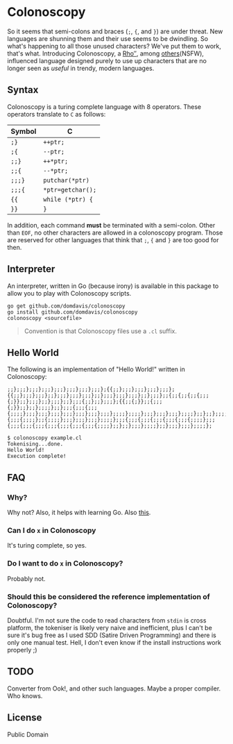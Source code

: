 # Colonoscopy

So it seems that semi-colons and braces (`;`, `{`, and `}`) are under threat. 
New languages are shunning them and their use seems to be dwindling. So what's 
happening to all those unused characters? We've put them to work, that's what. 
Introducing Colonoscopy, a 
[Rho&#8242;&#8242;](https://en.wikipedia.org/wiki/P%E2%80%B2%E2%80%B2), among
[others](https://en.wikipedia.org/wiki/Brainfuck)(NSFW),
influenced language designed purely to use up characters that are no longer seen
as _useful_ in trendy, modern languages.

## Syntax

Colonoscopy is a turing complete language with 8 operators. These operators 
translate to `C` as follows:

| Symbol | C                 |
| ------ | ----------------- |
| `;}`   | `++ptr;`          |
| `;{`   | `--ptr;`          |
| `;;}`  | `++*ptr;`         |
| `;;{`  | `--*ptr;`         |
| `;;;}` | `putchar(*ptr)`   |
| `;;;{` | `*ptr=getchar();` |
| `{{`   | `while (*ptr) {`  |
| `}}`   | `}`               |

In addition, each command **must** be terminated with a semi-colon. Other than 
`EOF`, no other characters are allowed in a colonoscopy program. Those are 
reserved for other languages that think that `;`, `{` and `}` are too good for
then.

## Interpreter 

An interpreter, written in Go (because irony) is available in this package to
allow you to play with Colonoscopy scripts. 

```
go get github.com/domdavis/colonoscopy
go install github.com/domdavis/colonoscopy
colonoscopy <sourcefile>
```

> Convention is that Colonoscopy files use a `.cl` suffix.

## Hello World

The following is an implementation of "Hello World!" written in Colonoscopy:

```
;;};;;};;;};;;};;;};;;};;;};;;};{{;;};;;};;;};;;};;;};{{;;};;;};;;};;};;;};;;};;;};;};;;};;;};;;};;};;;};;{;;{;;{;;{;;;{;}};;};;;};;};;;};;};;;{;;};;};;;};{{;;{;}};;{;;;{;}};;};;};;;;};;};;;{;;;{;;;{;;;;};;;};;;};;;};;;};;;};;;};;;};;;;};;;;};;;};;;};;;};;;;};;};;};;;;};;{;;;{;;;;};;{;;;;};;;};;;};;;};;;;};;;{;;;{;;;{;;;{;;;{;;;{;;;;};;;{;;;{;;;{;;;{;;;{;;;{;;;{;;;{;;;;};;};;};;;};;;;};;};;;};;;};;;;};
```

```
$ colonoscopy example.cl 
Tokenising...done.
Hello World!
Execution complete!
```

## FAQ

### Why?

Why not? Also, it helps with learning Go. Also 
[this](https://twitter.com/idomdavis/status/722050755616776192).

### Can I do `x` in Colonoscopy

It's turing complete, so yes.

### Do I want to do `x` in Colonoscopy?

Probably not.

### Should this be considered the reference implementation of Colonoscopy?

Doubtful. I'm not sure the code to read characters from `stdin` is cross
platform, the tokeniser is likely very naive and inefficient, plus I can't be 
sure it's bug free as I used SDD (Satire Driven Programming) and there is only
one manual test. Hell, I don't even know if the install instructions work 
properly ;)

## TODO

Converter from Ook!, and other such languages. Maybe a proper compiler. 
Who knows.

## License

Public Domain
